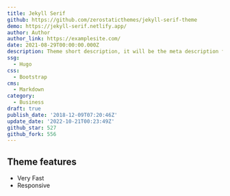 ```yaml
---
title: Jekyll Serif
github: https://github.com/zerostaticthemes/jekyll-serif-theme
demo: https://jekyll-serif.netlify.app/
author: Author
author_link: https://examplesite.com/
date: 2021-08-29T00:00:00.000Z
description: Theme short description, it will be the meta description for the theme also.
ssg:
  - Hugo
css:
  - Bootstrap
cms:
  - Markdown
category:
  - Business
draft: true
publish_date: '2018-12-09T07:20:46Z'
update_date: '2022-10-21T00:23:49Z'
github_star: 527
github_fork: 556
---
```


## Theme features

- Very Fast
- Responsive
